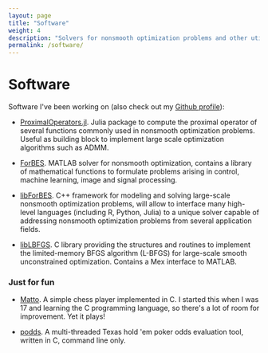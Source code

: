 ```yaml
---
layout: page
title: "Software"
weight: 4
description: "Solvers for nonsmooth optimization problems and other utilities I wrote in C, Julia, MATLAB."
permalink: /software/
---
```


# Software

Software I've been working on (also check out my [Github profile](https://github.com/{{site.author.github}})):

* [ProximalOperators.jl](https://github.com/kul-forbes/ProximalOperators.jl). Julia package to compute the proximal operator of several functions commonly used in nonsmooth optimization problems. Useful as building block to implement large scale optimization algorithms such as ADMM.

* [ForBES](http://kul-forbes.github.io/ForBES/). MATLAB solver for nonsmooth optimization, contains a library of
mathematical functions to formulate problems arising in control, machine
learning, image and signal processing.

* [libForBES](http://kul-forbes.github.io/libForBES/). C++ framework for modeling and solving large-scale nonsmooth
optimization problems, will allow to interface many high-level languages
(including R, Python, Julia) to a unique solver capable of addressing nonsmooth
optimization problems from several application fields.

* [libLBFGS](http://github.com/lostella/libLBFGS/). C library providing the structures and routines to implement the
limited-memory BFGS algorithm (L-BFGS) for large-scale smooth unconstrained
optimization. Contains a Mex interface to MATLAB.

### Just for fun

* [Matto](http://github.com/lostella/matto/). A simple chess player implemented in C. I started this when I was 17
and learning the C programming language, so there's a lot of room for
improvement. Yet it plays!

* [podds](http://github.com/lostella/podds/). A multi-threaded Texas hold 'em poker odds evaluation tool, written in C, command line only.
